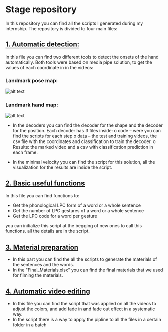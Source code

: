 # Stage repository #

In this repository you can find all the scripts I generated during my internship.
The repository is divided to four main files:

## [1. Automatic detection:](https://github.com/HagarSalpeter/Stage/tree/main/automatic%20detection)
In this file you can find two different tools to detect the onsets of the hand automatically.
Both tools were based on media pipe solution, to get the values of each coordinate in in the videos:

### Landmark pose map: ###
![alt text](https://google.github.io/mediapipe/images/mobile/pose_tracking_full_body_landmarks.png)

### Landmark hand map: ###
![alt text](https://google.github.io/mediapipe/images/mobile/hand_landmarks.png)

-	In the decoders you can find the decoder for the shape and the decoder for the position. Each decoder has 3 files inside:
o	code – were you can find the scripts for each step
o	data – the test and training videos, the csv file with the coordinates and classification to train the decoder.
o	Results: the marked video and a csv with classification prediction in each frame.

-	In the minimal velocity you can find the script for this solution, all the visualization for the results are inside the script.



## [2. Basic useful functions](https://github.com/HagarSalpeter/Stage/tree/main/basic%20useful%20functions)
In this file you can find functions to:
 - Get the phonological LPC form of a word or a whole sentence
 - Get the number of LPC gestures of a word or a whole sentence
 - Get the LPC code for a word per gesture

you can initialize this script at the begging of new ones to call this functions. all the details are in the script.

## [3. Material preparation](https://github.com/HagarSalpeter/Stage/tree/main/material%20preparation)
- In this part you can find the all the scripts to generate the materials of the sentences and the words.
- In the "Final_Materials.xlsx" you can find the final materials that we used for filming the materials.

## [4. Automatic video editing](https://github.com/HagarSalpeter/Stage/tree/main/automatic%20video%20editing)
- In this file you can find the script that was applied on all the videos to adjust the colors,
  and add fade in and fade out effect in a systematic way.
- In the script there is a way to apply the pipline to all the files in a certain folder in a batch

